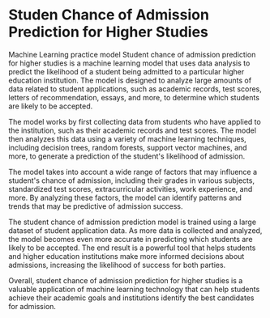 # Studen Chance of Admission Prediction for Higher Studies
Machine Learning practice model 
Student chance of admission prediction for higher studies is a machine learning model that uses data analysis to predict the likelihood of a student being admitted to a particular higher education institution. The model is designed to analyze large amounts of data related to student applications, such as academic records, test scores, letters of recommendation, essays, and more, to determine which students are likely to be accepted.

The model works by first collecting data from students who have applied to the institution, such as their academic records and test scores. The model then analyzes this data using a variety of machine learning techniques, including decision trees, random forests, support vector machines, and more, to generate a prediction of the student's likelihood of admission.

The model takes into account a wide range of factors that may influence a student's chance of admission, including their grades in various subjects, standardized test scores, extracurricular activities, work experience, and more. By analyzing these factors, the model can identify patterns and trends that may be predictive of admission success.

The student chance of admission prediction model is trained using a large dataset of student application data. As more data is collected and analyzed, the model becomes even more accurate in predicting which students are likely to be accepted. The end result is a powerful tool that helps students and higher education institutions make more informed decisions about admissions, increasing the likelihood of success for both parties.

Overall, student chance of admission prediction for higher studies is a valuable application of machine learning technology that can help students achieve their academic goals and institutions identify the best candidates for admission.
